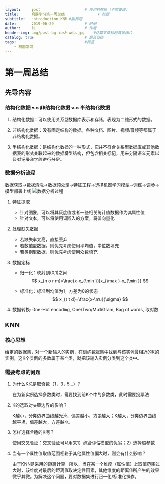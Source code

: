 ```yaml
---
layout:     post   				    # 使用的布局（不需要改）
title:      机器学习第一周总结 				# 标题 
subtitle:   introduction KNN #副标题
date:       2019-06-29 				# 时间
author:     DL 						# 作者
header-img: img/post-bg-ios9-web.jpg 	#这篇文章标题背景图片
catalog: true 						# 是否归档
tags:								#标签
    - 机器学习
---
```

# 第一周总结

## 先导内容

### 结构化数据 v.s 非结构化数据 v.s 半结构化数据

1. 结构化数据：可以使用关系型数据库表示和存储，表现为二维形式的数据。

2. 非结构化数据：没有固定结构的数据。各种文档、图片、视频/音频等都属于非结构化数据。

3. 半结构化数据：是结构化数据的一种形式，它并不符合关系型数据库或其他数据表的形式关联起来的数据模型结构，但包含相关标记，用来分隔语义元素以及对记录和字段进行分层。

   

### 数据分析流程

数据获取->数据清洗->数据预处理->特征工程->选择机器学习模型->训练->调参->模型部署上线
![数据分析过程](https://github.com/wang-xulong/wang-xulong.github.io/blob/master/img/%E6%95%B0%E6%8D%AE%E5%88%86%E6%9E%90%E8%BF%87%E7%A8%8B.jpg)

1. 特征提取

   - 针对图像，可以将其灰度值或者一些相关统计值数据作为其属性值
   - 针对文本，可以将使用词嵌入的方案，将其向量化

2. 处理缺失数据

   - 若缺失率太高，直接丢弃
   - 若数值型数据，则优先考虑使用平均值，中位数填充
   - 若类别型数据，则优先考虑使用众数填充

3. 数据定标

   - 归一化：映射到(0,1)之间
     $$
     x_{n o r m}=\frac{x-x_{\min }}{x_{\max }-x_{\min }}
     $$

   - 标准化：标准到均值为1，方差为0的状态
     $$
     x_{s t d}=\frac{x-\mu}{\sigma}
     $$

4. 数据转换: One-Hot encoding, One/Two/MultiGram, Bag of words, 取对数 

## KNN

### 核心思想

给定的数据集，对一个新输入的实例，在训练数据集中找到与该实例最相近的K的实例，这K个实例的多数属于某个类，就把该输入实例分类到这个类中。

### 需要考虑的问题

1. 为什么K总是取奇数（1，3，5...）?

   在为新实例选择多数类时，需要找到前K个中的多数类，此时需要投票法

2. K的选取对决策边界的影响？

   K越小，分类边界曲线越光滑，偏差越小，方差越大；K越大，分类边界曲线越平坦，偏差越大，方差越小。

3. 怎样选择合适的K呢？

   使用交叉验证：交叉验证可以用来1）综合评估模型的优劣；2）选择超参数

4. 当有一个属性值取值范围相较于其他属性值偏大时，则会有什么影响？

   由于KNN是采用的距离计算，所以，当在某一个维度（属性值）上取值范围过大时，该维度对最后的距离值取决定性因素，其他维度的距离值所产生的效果微乎其微。为解决这个问题，要对数据集进行归一化/标准化操作。
